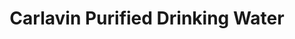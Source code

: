 ---
title: "Carlavin Purified Drinking Water"
url: /imus/carlavin-purified-drinking-water/
shop: water
---